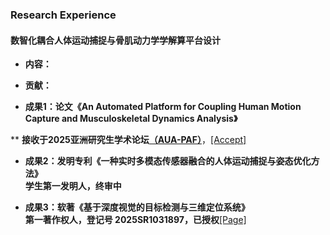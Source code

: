 ### Research Experience

#### 数智化耦合人体运动捕捉与骨肌动力学学解算平台设计

- **内容：**

- **贡献：**

- **成果1：论文《An Automated Platform for Coupling Human Motion Capture and Musculoskeletal Dynamics Analysis》**

**      **接收于2025亚洲研究生学术论坛**[**（AUA-PAF）**](https://cghr.snu.ac.kr/en/content/)，[[Accept]](/documents/research/AUA_PAF_Acceptance.pdf)

- **成果2：发明专利《一种实时多模态传感器融合的人体运动捕捉与姿态优化方法》**\
        **学生第一发明人，终审中**

- **成果3：软著《基于深度视觉的目标检测与三维定位系统》**\
        **第一著作权人，登记号 2025SR1031897，已授权**[[Page]](/documents/research/授权证书.pdf)